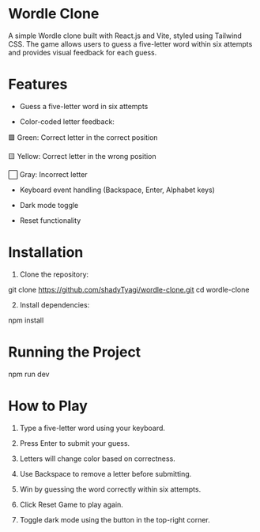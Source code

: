 # Wordle Clone

A simple Wordle clone built with React.js and Vite, styled using Tailwind CSS. The game allows users to guess a five-letter word within six attempts and provides visual feedback for each guess.

# Features

- Guess a five-letter word in six attempts

- Color-coded letter feedback:

🟩 Green: Correct letter in the correct position

🟨 Yellow: Correct letter in the wrong position

⬜ Gray: Incorrect letter

- Keyboard event handling (Backspace, Enter, Alphabet keys)

- Dark mode toggle

- Reset functionality

# Installation

1. Clone the repository:

git clone https://github.com/shadyTyagi/wordle-clone.git
cd wordle-clone

2. Install dependencies:

npm install

# Running the Project

npm run dev

# How to Play

1. Type a five-letter word using your keyboard.

2. Press Enter to submit your guess.

3. Letters will change color based on correctness.

4. Use Backspace to remove a letter before submitting.

5. Win by guessing the word correctly within six attempts.

6. Click Reset Game to play again.

7. Toggle dark mode using the button in the top-right corner.
